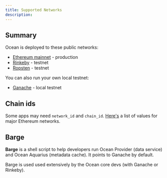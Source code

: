 ```yaml
---
title: Supported Networks
description: 
---
```


## Summary

Ocean is deployed to these public networks:

* [Ethereum mainnet](/tutorials/network-ethmainnet/) - production
* [Rinkeby](/tutorials/network-rinkeby/) - testnet
* [Ropsten](/tutorials/network-ropsten) - testnet

You can also run your own local testnet:

* [Ganache](/tutorials/network-local) - local testnet

## Chain ids

Some apps may need `network_id` and `chain_id`. [Here's](https://medium.com/@piyopiyo/list-of-ethereums-major-network-and-chain-ids-2bc58e928508) a list of values for major Ethereum networks.

## Barge

**Barge** is a shell script to help developers run Ocean Provider (data service) and Ocean Aquarius (metadata cache). It points to Ganache by default.

Barge is used used extensively by the Ocean core devs (with Ganache or Rinkeby).

<repo name="barge"></repo>